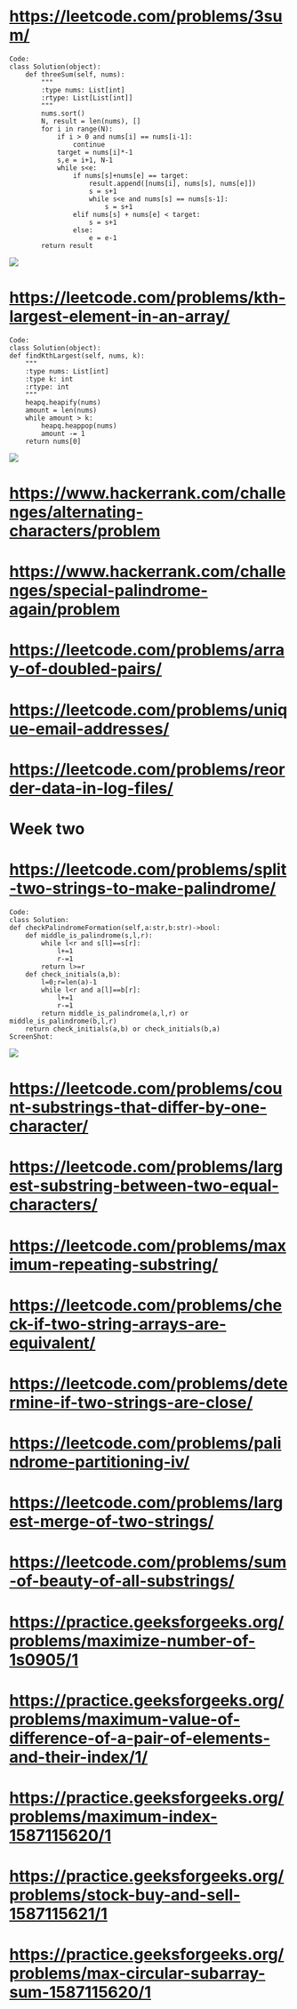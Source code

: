 # https://leetcode.com/problems/3sum/
    Code:
    class Solution(object):
        def threeSum(self, nums):
            """
            :type nums: List[int]
            :rtype: List[List[int]]
            """
            nums.sort()
            N, result = len(nums), []
            for i in range(N):
                if i > 0 and nums[i] == nums[i-1]:
                    continue
                target = nums[i]*-1
                s,e = i+1, N-1
                while s<e:
                    if nums[s]+nums[e] == target:
                        result.append([nums[i], nums[s], nums[e]])
                        s = s+1
                        while s<e and nums[s] == nums[s-1]:
                            s = s+1
                    elif nums[s] + nums[e] < target:
                        s = s+1
                    else:
                        e = e-1
            return result

![](2022-01-25-10-43-16.png)

# https://leetcode.com/problems/kth-largest-element-in-an-array/
    Code:
    class Solution(object):
    def findKthLargest(self, nums, k):
        """
        :type nums: List[int]
        :type k: int
        :rtype: int
        """
        heapq.heapify(nums)
        amount = len(nums)
        while amount > k:
            heapq.heappop(nums)
            amount -= 1
        return nums[0]

![](2022-01-25-12-41-17.png)


# https://www.hackerrank.com/challenges/alternating-characters/problem
# https://www.hackerrank.com/challenges/special-palindrome-again/problem
# https://leetcode.com/problems/array-of-doubled-pairs/
# https://leetcode.com/problems/unique-email-addresses/
# https://leetcode.com/problems/reorder-data-in-log-files/


# Week two
# https://leetcode.com/problems/split-two-strings-to-make-palindrome/
    Code:
    class Solution:
    def checkPalindromeFormation(self,a:str,b:str)->bool:
        def middle_is_palindrome(s,l,r):
            while l<r and s[l]==s[r]:
                l+=1
                r-=1
            return l>=r
        def check_initials(a,b):
            l=0;r=len(a)-1
            while l<r and a[l]==b[r]:
                l+=1
                r-=1
            return middle_is_palindrome(a,l,r) or middle_is_palindrome(b,l,r)
        return check_initials(a,b) or check_initials(b,a)
    ScreenShot:
![](2022-02-03-15-16-45.png)

# https://leetcode.com/problems/count-substrings-that-differ-by-one-character/
# https://leetcode.com/problems/largest-substring-between-two-equal-characters/
# https://leetcode.com/problems/maximum-repeating-substring/
# https://leetcode.com/problems/check-if-two-string-arrays-are-equivalent/
# https://leetcode.com/problems/determine-if-two-strings-are-close/
# https://leetcode.com/problems/palindrome-partitioning-iv/
# https://leetcode.com/problems/largest-merge-of-two-strings/
# https://leetcode.com/problems/sum-of-beauty-of-all-substrings/
# https://practice.geeksforgeeks.org/problems/maximize-number-of-1s0905/1
# https://practice.geeksforgeeks.org/problems/maximum-value-of-difference-of-a-pair-of-elements-and-their-index/1/
# https://practice.geeksforgeeks.org/problems/maximum-index-1587115620/1
# https://practice.geeksforgeeks.org/problems/stock-buy-and-sell-1587115621/1
# https://practice.geeksforgeeks.org/problems/max-circular-subarray-sum-1587115620/1


